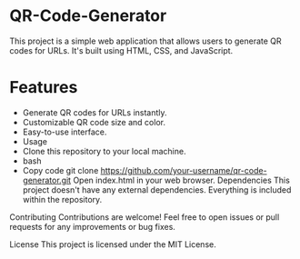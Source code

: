 # QR-Code-Generator
This project is a simple web application that allows users to generate QR codes for URLs. It's built using HTML, CSS, and JavaScript.

# Features
* Generate QR codes for URLs instantly.
* Customizable QR code size and color.
* Easy-to-use interface.
* Usage
* Clone this repository to your local machine.
* bash
* Copy code
git clone https://github.com/your-username/qr-code-generator.git
Open index.html in your web browser.
Dependencies
This project doesn't have any external dependencies. Everything is included within the repository.

Contributing
Contributions are welcome! Feel free to open issues or pull requests for any improvements or bug fixes.

License
This project is licensed under the MIT License.

